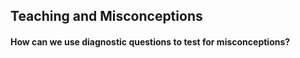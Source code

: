 ## Teaching and Misconceptions
#### How can we use diagnostic questions to test for misconceptions?
